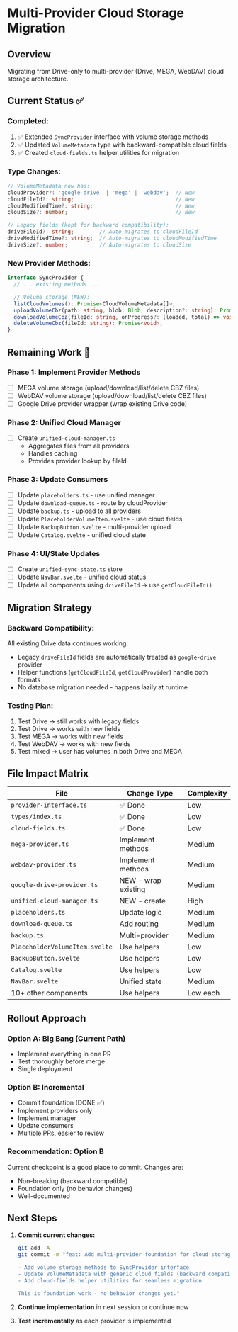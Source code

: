 # Multi-Provider Cloud Storage Migration

## Overview
Migrating from Drive-only to multi-provider (Drive, MEGA, WebDAV) cloud storage architecture.

## Current Status ✅

### Completed:
1. ✅ Extended `SyncProvider` interface with volume storage methods
2. ✅ Updated `VolumeMetadata` type with backward-compatible cloud fields
3. ✅ Created `cloud-fields.ts` helper utilities for migration

### Type Changes:
```typescript
// VolumeMetadata now has:
cloudProvider?: 'google-drive' | 'mega' | 'webdav';  // New
cloudFileId?: string;                                // New
cloudModifiedTime?: string;                          // New
cloudSize?: number;                                  // New

// Legacy fields (kept for backward compatibility):
driveFileId?: string;        // Auto-migrates to cloudFileId
driveModifiedTime?: string;  // Auto-migrates to cloudModifiedTime
driveSize?: number;          // Auto-migrates to cloudSize
```

### New Provider Methods:
```typescript
interface SyncProvider {
  // ... existing methods ...

  // Volume storage (NEW):
  listCloudVolumes(): Promise<CloudVolumeMetadata[]>;
  uploadVolumeCbz(path: string, blob: Blob, description?: string): Promise<string>;
  downloadVolumeCbz(fileId: string, onProgress?: (loaded, total) => void): Promise<Blob>;
  deleteVolumeCbz(fileId: string): Promise<void>;
}
```

## Remaining Work 🚧

### Phase 1: Implement Provider Methods
- [ ] MEGA volume storage (upload/download/list/delete CBZ files)
- [ ] WebDAV volume storage (upload/download/list/delete CBZ files)
- [ ] Google Drive provider wrapper (wrap existing Drive code)

### Phase 2: Unified Cloud Manager
- [ ] Create `unified-cloud-manager.ts`
  - Aggregates files from all providers
  - Handles caching
  - Provides provider lookup by fileId

### Phase 3: Update Consumers
- [ ] Update `placeholders.ts` - use unified manager
- [ ] Update `download-queue.ts` - route by cloudProvider
- [ ] Update `backup.ts` - upload to all providers
- [ ] Update `PlaceholderVolumeItem.svelte` - use cloud fields
- [ ] Update `BackupButton.svelte` - multi-provider upload
- [ ] Update `Catalog.svelte` - unified cloud state

### Phase 4: UI/State Updates
- [ ] Create `unified-sync-state.ts` store
- [ ] Update `NavBar.svelte` - unified cloud status
- [ ] Update all components using `driveFileId` → use `getCloudFileId()`

## Migration Strategy

### Backward Compatibility:
All existing Drive data continues working:
- Legacy `driveFileId` fields are automatically treated as `google-drive` provider
- Helper functions (`getCloudFileId`, `getCloudProvider`) handle both formats
- No database migration needed - happens lazily at runtime

### Testing Plan:
1. Test Drive → still works with legacy fields
2. Test Drive → works with new fields
3. Test MEGA → works with new fields
4. Test WebDAV → works with new fields
5. Test mixed → user has volumes in both Drive and MEGA

## File Impact Matrix

| File | Change Type | Complexity |
|------|-------------|------------|
| `provider-interface.ts` | ✅ Done | Low |
| `types/index.ts` | ✅ Done | Low |
| `cloud-fields.ts` | ✅ Done | Low |
| `mega-provider.ts` | Implement methods | Medium |
| `webdav-provider.ts` | Implement methods | Medium |
| `google-drive-provider.ts` | NEW - wrap existing | Medium |
| `unified-cloud-manager.ts` | NEW - create | High |
| `placeholders.ts` | Update logic | Medium |
| `download-queue.ts` | Add routing | Medium |
| `backup.ts` | Multi-provider | Medium |
| `PlaceholderVolumeItem.svelte` | Use helpers | Low |
| `BackupButton.svelte` | Use helpers | Low |
| `Catalog.svelte` | Use helpers | Low |
| `NavBar.svelte` | Unified state | Medium |
| 10+ other components | Use helpers | Low each |

## Rollout Approach

### Option A: Big Bang (Current Path)
- Implement everything in one PR
- Test thoroughly before merge
- Single deployment

### Option B: Incremental
- Commit foundation (DONE ✅)
- Implement providers only
- Implement manager
- Update consumers
- Multiple PRs, easier to review

### Recommendation: Option B
Current checkpoint is a good place to commit. Changes are:
- Non-breaking (backward compatible)
- Foundation only (no behavior changes)
- Well-documented

## Next Steps

1. **Commit current changes:**
   ```bash
   git add -A
   git commit -m "feat: Add multi-provider foundation for cloud storage

   - Add volume storage methods to SyncProvider interface
   - Update VolumeMetadata with generic cloud fields (backward compatible)
   - Add cloud-fields helper utilities for seamless migration

   This is foundation work - no behavior changes yet."
   ```

2. **Continue implementation** in next session or continue now

3. **Test incrementally** as each provider is implemented
